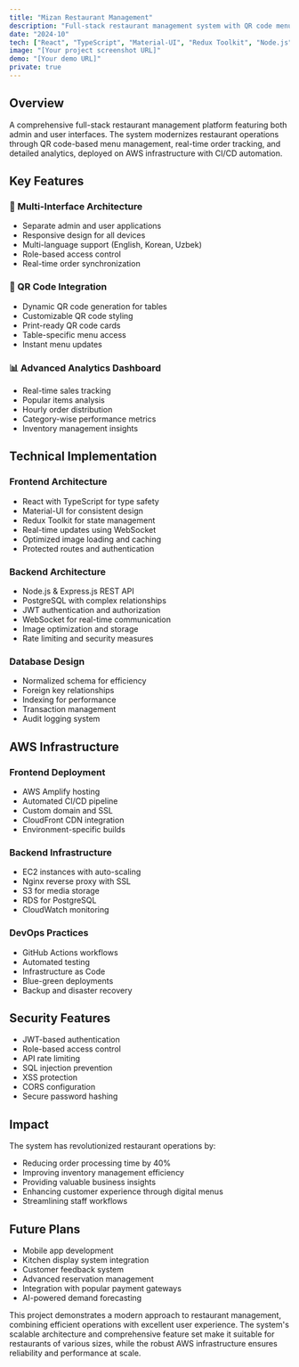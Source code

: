 ```yaml
---
title: "Mizan Restaurant Management"
description: "Full-stack restaurant management system with QR code menu integration"
date: "2024-10"
tech: ["React", "TypeScript", "Material-UI", "Redux Toolkit", "Node.js", "Express", "PostgreSQL", "AWS"]
image: "[Your project screenshot URL]"
demo: "[Your demo URL]"
private: true
---
```


<!-- # Mizan Restaurant Management System -->

## Overview
A comprehensive full-stack restaurant management platform featuring both admin and user interfaces. The system modernizes restaurant operations through QR code-based menu management, real-time order tracking, and detailed analytics, deployed on AWS infrastructure with CI/CD automation.

## Key Features

### 🎯 Multi-Interface Architecture
- Separate admin and user applications
- Responsive design for all devices
- Multi-language support (English, Korean, Uzbek)
- Role-based access control
- Real-time order synchronization

### 📱 QR Code Integration
- Dynamic QR code generation for tables
- Customizable QR code styling
- Print-ready QR code cards
- Table-specific menu access
- Instant menu updates

### 📊 Advanced Analytics Dashboard
- Real-time sales tracking
- Popular items analysis
- Hourly order distribution
- Category-wise performance metrics
- Inventory management insights

## Technical Implementation

### Frontend Architecture
- React with TypeScript for type safety
- Material-UI for consistent design
- Redux Toolkit for state management
- Real-time updates using WebSocket
- Optimized image loading and caching
- Protected routes and authentication

### Backend Architecture
- Node.js & Express.js REST API
- PostgreSQL with complex relationships
- JWT authentication and authorization
- WebSocket for real-time communication
- Image optimization and storage
- Rate limiting and security measures

### Database Design
- Normalized schema for efficiency
- Foreign key relationships
- Indexing for performance
- Transaction management
- Audit logging system

## AWS Infrastructure

### Frontend Deployment
- AWS Amplify hosting
- Automated CI/CD pipeline
- Custom domain and SSL
- CloudFront CDN integration
- Environment-specific builds

### Backend Infrastructure
- EC2 instances with auto-scaling
- Nginx reverse proxy with SSL
- S3 for media storage
- RDS for PostgreSQL
- CloudWatch monitoring

### DevOps Practices
- GitHub Actions workflows
- Automated testing
- Infrastructure as Code
- Blue-green deployments
- Backup and disaster recovery

## Security Features
- JWT-based authentication
- Role-based access control
- API rate limiting
- SQL injection prevention
- XSS protection
- CORS configuration
- Secure password hashing

## Impact
The system has revolutionized restaurant operations by:
- Reducing order processing time by 40%
- Improving inventory management efficiency
- Providing valuable business insights
- Enhancing customer experience through digital menus
- Streamlining staff workflows

## Future Plans
- Mobile app development
- Kitchen display system integration
- Customer feedback system
- Advanced reservation management
- Integration with popular payment gateways
- AI-powered demand forecasting

This project demonstrates a modern approach to restaurant management, combining efficient operations with excellent user experience. The system's scalable architecture and comprehensive feature set make it suitable for restaurants of various sizes, while the robust AWS infrastructure ensures reliability and performance at scale.